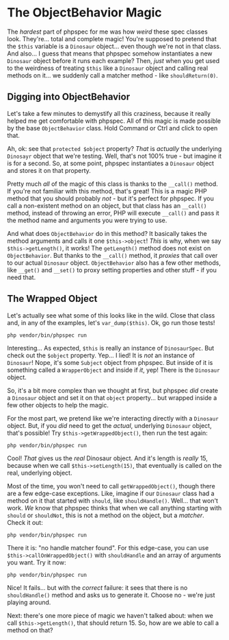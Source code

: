 # The ObjectBehavior Magic

The *hardest* part of phpspec for me was how *weird* these spec classes look. They're...
total and complete magic! You're supposed to pretend that the `$this` variable is
a `Dinosaur` object... even though we're not in that class. And also... I guess
that means that phpspec somehow instantiates a new `Dinosaur` object before it
runs each example? Then, *just* when you get used to the weirdness of treating
`$this` like a `Dinosaur` object and calling real methods on it... we suddenly
call a matcher method - like `shouldReturn(0)`.

## Digging into ObjectBehavior

Let's take a few minutes to demystify all this craziness, because it really helped
me get comfortable with phpspec. All of this magic is made possible by the base
`ObjectBehavior` class. Hold Command or Ctrl and click to open that.

Ah, ok: see that `protected $object` property? *That* is *actually* the underlying
`Dinosayr` object that we're testing. Well, that's not 100% true - but imagine
it is for a second. So, at some point, phpspec instantiates a `Dinosaur` object
and stores it on that property.

Pretty much *all* of the magic of this class is thanks to the `__call()` method.
If you're not familiar with this method, that's great! This is a magic PHP method
that you should probably *not* - but it's perfect for phpspec. If you call a
non-existent method on an object, but that class has an `__call()` method, instead
of throwing an error, PHP will execute `__call()` and pass it the method name and
arguments you were trying to use.

And what does `ObjectBehavior` do in this method? It basically takes the method
arguments and calls it one `$this->object`! *This* is why, when we say
`$this->getLength()`, it works! The `getLength()` method does not exist on
`ObjectBehavior`. But thanks to the `__call()` method, it *proxies* that call
over to our actual `Dinosaur` object. `ObjectBehavior` also has a few other methods,
like `__get()` and `__set()` to proxy setting properties and other stuff - if
you need that.

## The Wrapped Object

Let's actually see what some of this looks like in the wild. Close that class and,
in any of the examples, let's `var_dump($this)`. Ok, go run those tests!

```terminal-silent
php vendor/bin/phpspec run
```

Interesting... As expected, `$this` is really an instance of `DinosaurSpec`. But
check out the `$object` property. Yep... I lied! It is *not* an instance of
`Dinosaur`! Nope, it's some `Subject` object from phpspec. But inside of it
is something called a `WrapperObject` and inside if *it*, yep! There is the
`Dinosaur` object.

So, it's a bit more complex than we thought at first, but phpspec *did* create
a `Dinosaur` object and set it on that `object` property... but wrapped inside a
few other objects to help the magic.

For the most part, we pretend like we're interacting directly with a `Dinosaur`
object. But, if you *did* need to get the *actual*, underlying `Dinosaur` object,
that's possible! Try `$this->getWrappedObject()`, then run the test again:

```terminal-silent
php vendor/bin/phpspec run
```

Cool! *That* gives us the *real* Dinosaur object. And it's length is *really*
15, because when we call `$this->setLength(15)`, that eventually is called on the
real, underlying object.

Most of the time, you won't need to call `getWrappedObject()`, though there are
a few edge-case exceptions. Like, imagine if our `Dinosaur` class had a method
on it that started with `should`, like `shouldHandle()`. Well... that won't work.
*We* know that phpspec thinks that when we call anything starting with `should`
or `shouldNot`, this is not a method on the object, but a *matcher*. Check it out:

```terminal-silent
php vendor/bin/phpspec run
```

There it is: "no handle matcher found". For this edge-case, you can use
`$this->callOnWrappedObject()` with `shouldHandle` and an array of arguments you
want. Try it now:

```terminal-silent
php vendor/bin/phpspec run
```

Nice! It fails... but with the *correct* failure: it sees that there is no
`shouldHandle()` method and asks us to generate it. Choose no - we're just playing
around.

Next: there's one more piece of magic we haven't talked about: when we call
`$this->getLength()`, that should return 15. So, how are we able to call a method
on that?